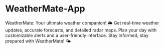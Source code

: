 # WeatherMate-App
WeatherMate: Your ultimate weather companion! 🌦️ Get real-time weather updates, accurate forecasts, and detailed radar maps. Plan your day with customizable alerts and a user-friendly interface. Stay informed, stay prepared with WeatherMate! 🌤️
